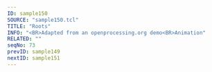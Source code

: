 ```yaml
---
ID: sample150
SOURCE: "sample150.tcl"
TITLE: "Roots"
INFO: "<BR>Adapted from an openprocessing.org demo<BR>Animation"
RELATED: ""
seqNo: 73
prevID: sample149
nextID: sample151
---
```

